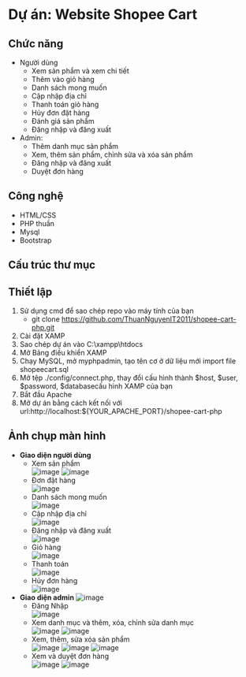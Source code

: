 # Dự án: Website Shopee Cart

##  Chức năng
  - Người dùng   
      - Xem sản phẩm và xem chi tiết
    - Thêm vào giỏ hàng
    - Danh sách mong muốn
    - Cập nhập địa chỉ
    - Thanh toán giỏ hàng
    - Hủy đơn đặt hàng 
    - Đánh giá sản phẩm
    - Đăng nhập và đăng xuất
   - Admin:
      - Thêm danh mục sản phẩm
      - Xem, thêm sản phẩm, chỉnh sửa và xóa sản phẩm
      - Đăng nhập và đăng xuất
      - Duyệt đơn hàng
## Công nghệ
  - HTML/CSS
  - PHP thuần
  - Mysql
  - Bootstrap
## Cấu trúc thư mục
## Thiết lập
  1. Sử dụng cmd để sao chép repo vào máy tính của bạn
       - git clone https://github.com/ThuanNguyenIT2011/shopee-cart-php.git
  2. Cài đặt XAMP
  3. Sao chép dự án vào C:\xampp\htdocs
  4. Mở Bảng điều khiển XAMP
  5. Chạy MySQL, mở myphpadmin, tạo tên cơ ở dữ liệu mới import file shopeecart.sql
  6. Mở tệp ./config/connect.php, thay đổi cấu hình thành $host, $user, $password, $databasecấu hình XAMP của bạn
  7. Bắt đầu Apache
  8. Mở dự án bằng cách kết nối với url:http://localhost:${YOUR_APACHE_PORT}/shopee-cart-php
## Ảnh chụp màn hinh
   - **Giao diện người dùng** <br>
      - Xem sản phẩm <br>
          ![image](https://user-images.githubusercontent.com/115361329/216119655-8152802f-6ea9-4ccc-9b6a-154240b6af7e.png)
          ![image](https://user-images.githubusercontent.com/115361329/216120266-a08a771c-35e0-403e-9699-424bd10acef2.png)
      - Đơn đặt hàng <br>
          ![image](https://user-images.githubusercontent.com/115361329/216120557-bf672ba2-b956-4c68-a141-47ef615621c1.png)
      - Danh sách mong muốn <br>
          ![image](https://user-images.githubusercontent.com/115361329/216120821-433b58c7-d9c8-4fd6-af38-7987be7e15d9.png)
      - Cập nhập địa chỉ <br>
          ![image](https://user-images.githubusercontent.com/115361329/216121115-4dd86bba-4dda-43fe-b615-3cac4db8307b.png)
       - Đăng nhập và đăng xuất <br>
          ![image](https://user-images.githubusercontent.com/115361329/216121223-dad1705d-08d9-424b-ae5c-77ae906ff6a7.png)
       - Giỏ hàng <br>
          ![image](https://user-images.githubusercontent.com/115361329/216121794-8fe302d2-9a28-4795-9be3-c54b85255967.png)
       - Thanh toán <br>
          ![image](https://user-images.githubusercontent.com/115361329/216121920-f7f1d743-deb2-4079-ab36-6b9696e899a8.png)
       - Hủy đơn hàng <br>
          ![image](https://user-images.githubusercontent.com/115361329/216122103-4e39c257-b49f-493e-b2a8-6ec66c0d6038.png)
  - **Giao diện admin**
      ![image](https://user-images.githubusercontent.com/115361329/216125948-ba7ee400-0580-4a6d-8ba0-cdb34a6af574.png)
      - Đăng Nhập <br>
        ![image](https://user-images.githubusercontent.com/115361329/216125699-a48bdf7c-6399-4bb9-9993-9b81996590db.png)
      - Xem danh mục và thêm, xóa, chỉnh sửa danh mục <br>
        ![image](https://user-images.githubusercontent.com/115361329/216126208-a63be653-c20e-403e-a427-de80a1448289.png)
        ![image](https://user-images.githubusercontent.com/115361329/216126283-b51a47af-1be5-4ec9-9600-536a5f121f10.png)
      - Xem, thêm, sửa xóa sản phẩm <br>
        ![image](https://user-images.githubusercontent.com/115361329/216126459-141e4816-b1c5-4651-a052-5f8017fe3ac5.png)
        ![image](https://user-images.githubusercontent.com/115361329/216126663-e9f5b240-8344-4975-8f86-2555350223ee.png)
        ![image](https://user-images.githubusercontent.com/115361329/216126736-caafd74f-a336-405e-a077-ef467156fd5a.png)
      - Xem và duyệt đơn hàng <br>
        ![image](https://user-images.githubusercontent.com/115361329/216126959-61719e82-a2b3-468b-bbbd-bcaa7dcb1826.png)
        ![image](https://user-images.githubusercontent.com/115361329/216127110-8d1fb9f0-5414-440e-92ae-fcc12ce90a4e.png)


      
